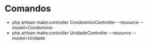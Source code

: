 # Comandos

- php artisan make:controller CondominioController --resource --model=Condominio
- php artisan make:controller UnidadeController --resource --model=Unidade
